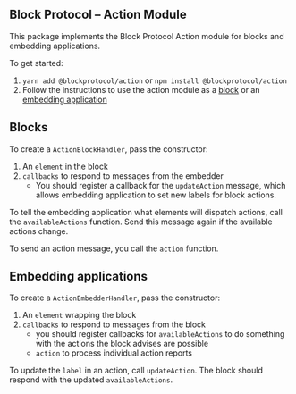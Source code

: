 ## Block Protocol – Action Module

This package implements the Block Protocol Action module for blocks and embedding applications.

To get started:

1.  `yarn add @blockprotocol/action` or `npm install @blockprotocol/action`
1.  Follow the instructions to use the action module as a [block](#blocks) or an [embedding application](#embedding-applications)

## Blocks

To create a `ActionBlockHandler`, pass the constructor:

1.  An `element` in the block
1.  `callbacks` to respond to messages from the embedder
    - You should register a callback for the `updateAction` message, which allows embedding application to set new labels for block actions.

To tell the embedding application what elements will dispatch actions, call the `availableActions` function.
Send this message again if the available actions change.

To send an action message, you call the `action` function.

## Embedding applications

To create a `ActionEmbedderHandler`, pass the constructor:

1.  An `element` wrapping the block
1.  `callbacks` to respond to messages from the block
    - you should register callbacks for `availableActions` to do something with the actions the block advises are possible
    - `action` to process individual action reports

To update the `label` in an action, call `updateAction`. The block should respond with the updated `availableActions`.
